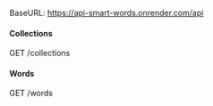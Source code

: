 BaseURL: https://api-smart-words.onrender.com/api

#### Collections
GET /collections

#### Words
GET /words


